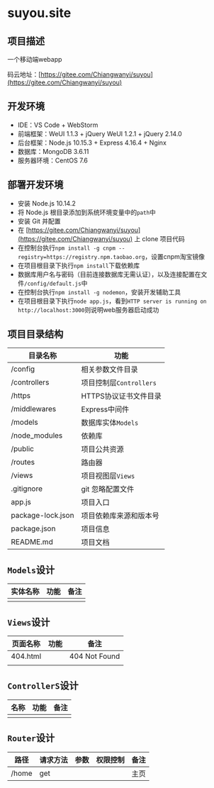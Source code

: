 # suyou.site

## 项目描述
一个移动端webapp

码云地址：[https://gitee.com/Chiangwanyi/suyou](https://gitee.com/Chiangwanyi/suyou)

## 开发环境
- IDE：VS Code + WebStorm
- 前端框架：WeUI 1.1.3 + jQuery WeUI 1.2.1 + jQuery 2.14.0 
- 后台框架：Node.js 10.15.3 + Express 4.16.4 + Nginx
- 数据库：MongoDB 3.6.11
- 服务器环境：CentOS 7.6


## 部署开发环境
- 安装 Node.js 10.14.2
- 将 Node.js 根目录添加到系统环境变量中的`path`中
- 安装 Git 并配置
- 在 [https://gitee.com/Chiangwanyi/suyou](https://gitee.com/Chiangwanyi/suyou) 上 clone 项目代码
- 在控制台执行`npm install -g cnpm --registry=https://registry.npm.taobao.org`，设置cnpm淘宝镜像
- 在项目根目录下执行`npm install`下载依赖库
- 数据库用户名与密码（目前连接数据库无需认证），以及连接配置在文件`/config/default.js`中
- 在控制台执行`npm install -g nodemon`，安装开发辅助工具
- 在项目根目录下执行`node app.js`，看到`HTTP server is running on http://localhost:3000`则说明web服务器启动成功

## 项目目录结构
| 目录名称          | 功能                    |
| ----------------- | ----------------------- |
| /config           | 相关参数文件目录        |
| /controllers      | 项目控制层`Controllers` |
| /https            | HTTPS协议证书文件目录   |
| /middlewares      | Express中间件           |
| /models           | 数据库实体`Models`      |
| /node_modules     | 依赖库                  |
| /public           | 项目公共资源            |
| /routes           | 路由器                  |
| /views            | 项目视图层`Views`       |
| .gitignore        | git 忽略配置文件        |
| app.js            | 项目入口                |
| package-lock.json | 项目依赖库来源和版本号  |
| package.json      | 项目信息                |
| README.md         | 项目文档                |

## `Models`设计

| 实体名称 | 功能 | 备注 |
| -------- | ---- | ---- |
|          |      |      |

## `Views`设计

| 页面名称 | 功能 | 备注          |
| -------- | ---- | ------------- |
| 404.html |      | 404 Not Found |
|          |      |               |

## `ControllerS`设计

| 名称 | 功能 | 备注 |
| ---- | ---- | ---- |
|      |      |      |

## `Router`设计

| 路径  | 请求方法 | 参数 | 权限控制 | 备注 |
| ----- | -------- | ---- | -------- | ---- |
| /home | get      |      |          | 主页 |

